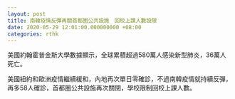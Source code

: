 ```yaml
---
layout: post
title: 南韓疫情反彈再關首都圈公共設施　回校上課人數設限
date: 2020-05-29 12:01:00.000000000 +08:00
categories: rthk
---
```


美國約翰霍普金斯大學數據顯示，全球累積超過580萬人感染新型肺炎，36萬人死亡。

美國紐約和歐洲疫情繼續緩和，內地再次單日零確診，不過南韓疫情就持續反彈，再多58人確診，首都圈公共設施再次關閉，學校限制回校上課人數。
